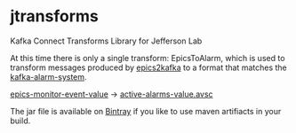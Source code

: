 # jtransforms
Kafka Connect Transforms Library for Jefferson Lab

At this time there is only a single transform: EpicsToAlarm, which is used to transform messages produced by [epics2kafka](https://github.com/JeffersonLab/epics2kafka) to a format that matches the [kafka-alarm-system](https://github.com/JeffersonLab/kafka-alarm-system).

[epics-monitor-event-value](https://github.com/JeffersonLab/epics2kafka/blob/master/src/main/java/org/jlab/kafka/connect/CASourceTask.java#L42-L52) -> [active-alarms-value.avsc](https://github.com/JeffersonLab/kafka-alarm-system/blob/master/schemas/active-alarms-value.avsc)

The jar file is available on [Bintray](https://dl.bintray.com/slominskir/maven/org/jlab/kafka/connect/transform/jtransforms/) if you like to use maven artifiacts in your build.
